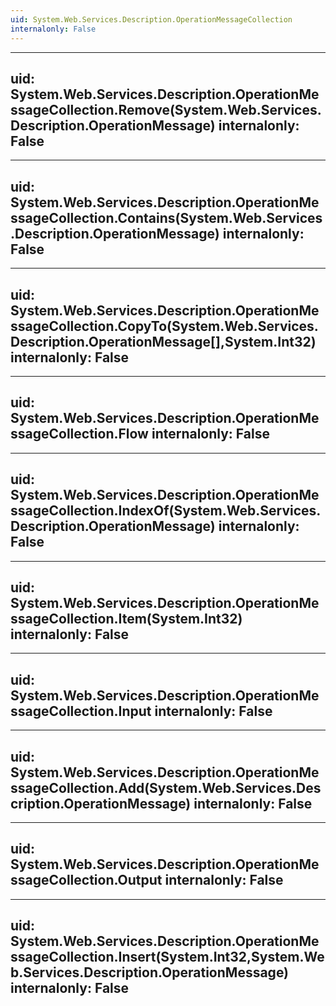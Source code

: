 ```yaml
---
uid: System.Web.Services.Description.OperationMessageCollection
internalonly: False
---
```


---
uid: System.Web.Services.Description.OperationMessageCollection.Remove(System.Web.Services.Description.OperationMessage)
internalonly: False
---

---
uid: System.Web.Services.Description.OperationMessageCollection.Contains(System.Web.Services.Description.OperationMessage)
internalonly: False
---

---
uid: System.Web.Services.Description.OperationMessageCollection.CopyTo(System.Web.Services.Description.OperationMessage[],System.Int32)
internalonly: False
---

---
uid: System.Web.Services.Description.OperationMessageCollection.Flow
internalonly: False
---

---
uid: System.Web.Services.Description.OperationMessageCollection.IndexOf(System.Web.Services.Description.OperationMessage)
internalonly: False
---

---
uid: System.Web.Services.Description.OperationMessageCollection.Item(System.Int32)
internalonly: False
---

---
uid: System.Web.Services.Description.OperationMessageCollection.Input
internalonly: False
---

---
uid: System.Web.Services.Description.OperationMessageCollection.Add(System.Web.Services.Description.OperationMessage)
internalonly: False
---

---
uid: System.Web.Services.Description.OperationMessageCollection.Output
internalonly: False
---

---
uid: System.Web.Services.Description.OperationMessageCollection.Insert(System.Int32,System.Web.Services.Description.OperationMessage)
internalonly: False
---
